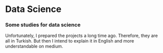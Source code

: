 # Data Science 
### Some studies for data science
Unfortunately, I prepared the projects a long time ago. Therefore, they are all in Turkish. But then I intend to explain it in English and more understandable on medium.

